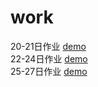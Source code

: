 # work
20-21日作业 [demo](https://jiang-hj.github.io/work/day20/20-5.html)
<br>
22-24日作业 [demo](https://jiang-hj.github.io/work/day22/day22-10.html)
<br>
25-27日作业 [demo](https://jiang-hj.github.io/work/day25/25-3.html)
